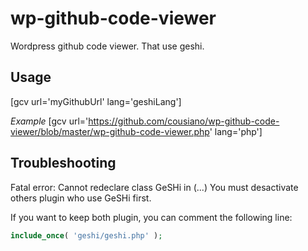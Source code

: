 wp-github-code-viewer
=====================

Wordpress github code viewer. That use geshi.

Usage
-----
[gcv url='myGithubUrl' lang='geshiLang']

*Example* 
[gcv url='https://github.com/cousiano/wp-github-code-viewer/blob/master/wp-github-code-viewer.php' lang='php']


Troubleshooting
---------------
Fatal error: Cannot redeclare class GeSHi in (...)
You must desactivate others plugin who use GeSHi first.

If you want to keep both plugin, you can comment the following line:
```php
include_once( 'geshi/geshi.php' );
```
